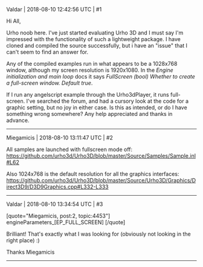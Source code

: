 Valdar | 2018-08-10 12:42:56 UTC | #1

Hi All,

Urho noob here. I've just started evaluating Urho 3D and I must say I'm impressed with the functionality of such a lightweight package. I have cloned and compiled the source successfully, but i have an "issue" that I can't seem to find an answer for.

Any of the compiled examples run in what appears to be a 1028x768 window, although my screen resolution is 1920x1080. In the _Engine initialization and main loop_ docs it says _FullScreen (bool) Whether to create a full-screen window. Default true_.

If I run any angelscript example through the Urho3dPlayer, it runs full-screen. I've searched the forum, and had a cursory look at the code for a graphic setting, but no joy in either case. Is this as intended, or do I have something wrong somewhere? Any help appreciated and thanks in advance.

-------------------------

Miegamicis | 2018-08-10 13:11:47 UTC | #2

All samples are launched with fullscreen mode off:
https://github.com/urho3d/Urho3D/blob/master/Source/Samples/Sample.inl#L62

Also 1024x768 is the default resolution for all the graphics interfaces:
https://github.com/urho3d/Urho3D/blob/master/Source/Urho3D/Graphics/Direct3D9/D3D9Graphics.cpp#L332-L333

-------------------------

Valdar | 2018-08-10 13:34:54 UTC | #3

[quote="Miegamicis, post:2, topic:4453"]
engineParameters_[EP_FULL_SCREEN]
[/quote]

Brilliant! That's exactly what I was looking for (obviously not looking in the right place) :)

Thanks Miegamicis

-------------------------

